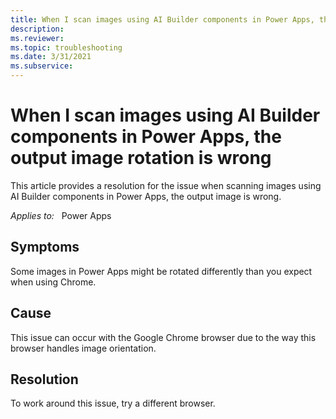 ```yaml
---
title: When I scan images using AI Builder components in Power Apps, the output image rotation is wrong
description: 
ms.reviewer: 
ms.topic: troubleshooting
ms.date: 3/31/2021
ms.subservice: 
---
```


# When I scan images using AI Builder components in Power Apps, the output image rotation is wrong

This article provides a resolution for the issue when scanning images using AI Builder components in Power Apps, the output image is wrong.

_Applies to:_ &nbsp; Power Apps


## Symptoms

Some images in Power Apps might be rotated differently than you expect when using Chrome. 

## Cause

This issue can occur with the Google Chrome browser due to the way this browser handles image orientation.


## Resolution

To work around this issue, try a different browser.